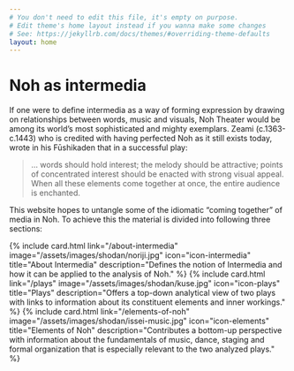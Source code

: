 ```yaml
---
# You don't need to edit this file, it's empty on purpose.
# Edit theme's home layout instead if you wanna make some changes
# See: https://jekyllrb.com/docs/themes/#overriding-theme-defaults
layout: home
---
```


<div class="home__image" style="background-image: url('/assets/images/tatsu-side.jpg');"></div>

<div class="home__content">
  <div class="wrapper">
    <h1>Noh as intermedia</h1>
    <p>If one were to define intermedia as a way of forming expression by drawing on relationships between words, music and visuals, Noh Theater would be among its world’s most sophisticated and mighty exemplars. Zeami (c.1363-c.1443) who is credited with having perfected Noh as it still exists today, wrote in his Fūshikaden that in a successful play:</p> 
    <blockquote>
      <p class="blockquote__paragraph">… words should hold interest; the melody should be attractive; points of concentrated interest should be enacted with strong visual appeal. When all these elements come together at once, the entire audience is enchanted.</p> 
    </blockquote>
    <p>This website hopes to untangle some of the idiomatic “coming together” of media in Noh.  To achieve this the material is divided into following three sections:</p>
    <div class="cards-container">
      {% include card.html
          link="/about-intermedia"
          image="/assets/images/shodan/noriji.jpg"
          icon="icon-intermedia"
          title="About Intermedia"
          description="Defines the notion of Intermedia and how it can be applied to the analysis of Noh."
      %}
      {% include card.html
          link="/plays"
          image="/assets/images/shodan/kuse.jpg"
          icon="icon-plays"
          title="Plays"
          description="Offers a top-down analytical view of two plays with links to information about its constituent elements and inner workings."
      %}
      {% include card.html
          link="/elements-of-noh"
          image="/assets/images/shodan/issei-music.jpg"
          icon="icon-elements"
          title="Elements of Noh"
          description="Contributes a bottom-up perspective with information about the fundamentals of music, dance, staging and formal organization that is especially relevant to the two analyzed plays."
      %}
    </div>
  </div>
</div>




